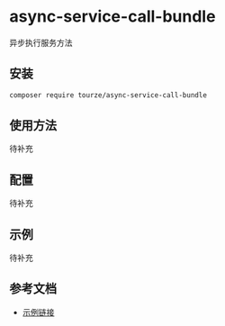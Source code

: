 # async-service-call-bundle

异步执行服务方法

## 安装

```bash
composer require tourze/async-service-call-bundle
```

## 使用方法

待补充

## 配置

待补充

## 示例

待补充

## 参考文档

- [示例链接](https://example.com)
